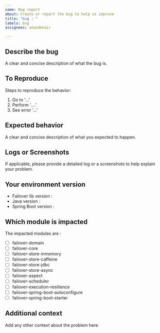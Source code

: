 ```yaml
---
name: Bug report
about: Create or report the bug to help us improve
title: "bug : "
labels: bug
assignees: anandmnair

---
```


## Describe the bug
A clear and concise description of what the bug is.

## To Reproduce
Steps to reproduce the behavior:
 1. Go to '...'  
 2. Perform '....'  
 3. See error '...'  

## Expected behavior
A clear and concise description of what you expected to happen.

## Logs or Screenshots
If applicable, please provide a detailed log or a screenshots to help explain your problem.

## Your environment version
 - Failover lib version :
 - Java version :
 - Spring Boot version :
 
 ## Which module is impacted
<!-- This impacted modules are -->
<!-- put an `x` the box that apply. -->
The impacted modules are : 
 - [ ] failover-domain
 - [ ] failover-core
 - [ ] failover-store-inmemory
 - [ ] failover-store-caffeine
 - [ ] failover-store-jdbc
 - [ ] failover-store-async
 - [ ] failover-aspect
 - [ ] failover-scheduler
 - [ ] failover-execution-resilience
 - [ ] failover-spring-boot-autoconfigure
 - [ ] failover-spring-boot-starter

## Additional context
Add any other context about the problem here.
